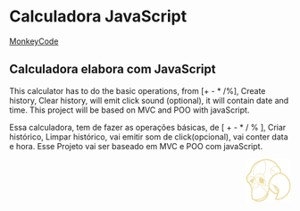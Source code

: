 # Calculadora JavaScript


[MonkeyCode](https://monkeycode.com) 

## Calculadora elabora com JavaScript
<p>This calculator has to do the basic operations, from [+ - * /%], Create history, Clear history, will emit click sound (optional), it will contain date and time. This project will be based on MVC and POO with javaScript.</p>
<p>Essa calculadora, tem de fazer as operações básicas, de [ + - * / % ], Criar histórico, Limpar histórico, vai emitir som de click(opcional), vai conter data e hora.    Esse Projeto vai ser baseado em MVC e POO com javaScript.</p>




<p align="right">
  <a href="https://monkeycode.com" target="_blank">
    <img alt="MOnkeyCode" src="./imgs/logoMonkey.png" width="80">
  </a>
</p>
